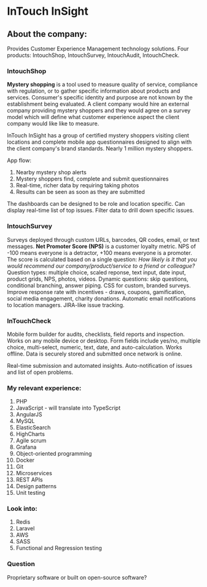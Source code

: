 # InTouch InSight

## About the company:
Provides Customer Experience Management technology solutions. Four products: IntouchShop, IntouchSurvey, IntouchAudit, IntouchCheck.

### IntouchShop
**Mystery shopping** is a tool used to measure quality of service, compliance with regulation, or to gather specific information about products and services.
Consumer's specific identity and purpose are not known by the establishment being evaluated.
A client company would hire an external company providing mystery shoppers and they would agree on a survey model which will define what customer experience aspect the client company would like like to measure.

InTouch InSight has a group of certified mystery shoppers visiting client locations and complete mobile app questionnaires designed to align with the client company's brand standards. Nearly 1 million mystery shoppers.

App flow:
1. Nearby mystery shop alerts
1. Mystery shoppers find, complete and submit questionnaires
1. Real-time, richer data by requiring taking photos
1. Results can be seen as soon as they are submitted

The dashboards can be designed to be role and location specific. Can display real-time list of top issues. Filter data to drill down specific issues.

### IntouchSurvey
Surveys deployed through custom URLs, barcodes, QR codes, email, or text messages.
**Net Promoter Score (NPS)** is a customer loyalty metric. NPS of -100 means everyone is a detractor, +100 means everyone is a promoter. The score is calculated based on a single question: *How likely is it that you would recommend our company/product/service to a friend or colleague?*
Question types: multiple choice, scaled reponse, text input, date input, product grids, NPS, photos, videos.
Dynamic questions: skip questions, conditional branching, answer piping.
CSS for custom, branded surveys.
Improve response rate with incentives - draws, coupons, gamification, social media engagement, charity donations.
Automatic email notifications to location managers.
JIRA-like issue tracking.

### InTouchCheck
Mobile form builder for audits, checklists, field reports and inspection. Works on any mobile device or desktop. Form fields include yes/no, multiple choice, multi-select, numeric, text, date, and auto-calculation. Works offline. Data is securely stored and submitted once network is online.

Real-time submission and automated insights. Auto-notification of issues and list of open problems.

### My relevant experience:
1. PHP
1. JavaScript - will translate into TypeScript
1. AngularJS
1. MySQL
1. ElasticSearch
1. HighCharts
1. Agile scrum
1. Grafana
1. Object-oriented programming
1. Docker
1. Git
1. Microservices
1. REST APIs
1. Design patterns
1. Unit testing

### Look into:
1. Redis
1. Laravel
1. AWS
1. SASS
1. Functional and Regression testing

### Question
Proprietary software or built on open-source software?
